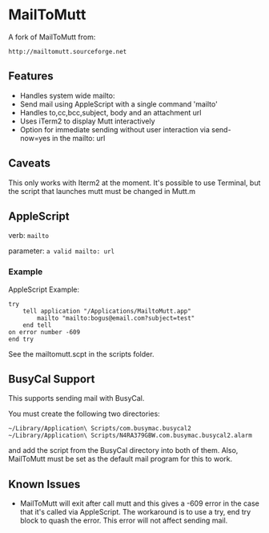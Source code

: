 # MailToMutt

A fork of MailToMutt from:

    http://mailtomutt.sourceforge.net

## Features

* Handles system wide mailto:
* Send mail using AppleScript with a single command 'mailto'
* Handles to,cc,bcc,subject, body and an attachment url
* Uses iTerm2 to display Mutt interactively
* Option for immediate sending without user interaction via send-now=yes in
  the mailto: url

## Caveats

This only works with Iterm2 at the moment.  It's possible to use Terminal, but the script that launches mutt must be changed in Mutt.m

## AppleScript

verb:
  `mailto`

parameter:
  `a valid mailto: url`

### Example

AppleScript Example:

    try
        tell application "/Applications/MailtoMutt.app"
            mailto "mailto:bogus@email.com?subject=test"
        end tell
    on error number -609
    end try

See the mailtomutt.scpt in the scripts folder.

## BusyCal Support

This supports sending mail with BusyCal.

You must create the following two directories:

    ~/Library/Application\ Scripts/com.busymac.busycal2
    ~/Library/Application\ Scripts/N4RA379GBW.com.busymac.busycal2.alarm

and add the script from the BusyCal directory into both of them.  Also, MailToMutt must be set as the default mail program for this to work.

## Known Issues

* MailToMutt will exit after call mutt and this gives a -609 error in the
case that it's called via AppleScript.  The workaround is to use a try,
end try block to quash the error. This error will not affect sending
mail.

